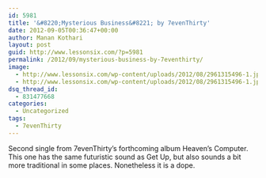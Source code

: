 ```yaml
---
id: 5981
title: '&#8220;Mysterious Business&#8221; by 7evenThirty'
date: 2012-09-05T00:36:47+00:00
author: Manan Kothari
layout: post
guid: http://www.lessonsix.com/?p=5981
permalink: /2012/09/mysterious-business-by-7eventhirty/
image:
  - http://www.lessonsix.com/wp-content/uploads/2012/08/2961315496-1.jpg
  - http://www.lessonsix.com/wp-content/uploads/2012/08/2961315496-1.jpg
dsq_thread_id:
  - 831477668
categories:
  - Uncategorized
tags:
  - 7evenThirty
---
```

Second single from 7evenThirty&#8217;s forthcoming album Heaven&#8217;s Computer. This one has the same futuristic sound as Get Up, but also sounds a bit more traditional in some places. Nonetheless it is a dope.